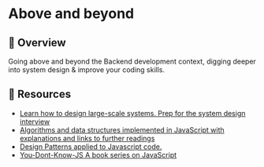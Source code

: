 # Above and beyond

## 📙 Overview

Going above and beyond the Backend development context, digging deeper into system design & improve your coding skills.

## 🔗 Resources
- [Learn how to design large-scale systems. Prep for the system design interview](https://github.com/donnemartin/system-design-primer)
- [Algorithms and data structures implemented in JavaScript with explanations and links to further readings](https://github.com/trekhleb/javascript-algorithms)
- [Design Patterns applied to Javascript code.](https://github.com/tcorral/Design-Patterns-in-Javascript
  )
- [You-Dont-Know-JS A book series on JavaScript](https://github.com/getify/You-Dont-Know-JS)
